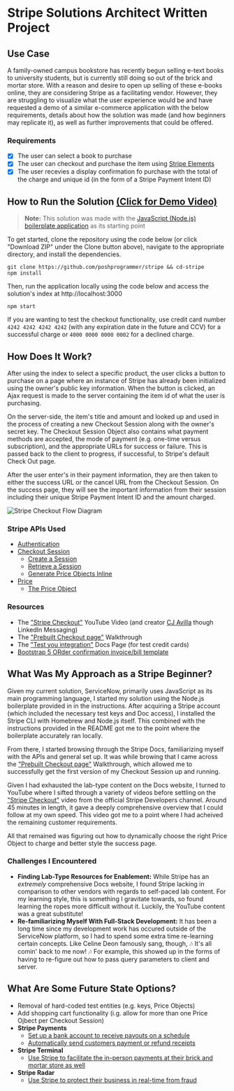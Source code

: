 # Stripe Solutions Architect Written Project
## Use Case
A family-owned campus bookstore has recently begun selling e-text books to university students, but is currently still doing so out of the brick and mortar store. With a reason and desire to open up selling of these e-books online, they are considering Stripe as a facilitating vendor. However, they are struggling to visualize what the user experience would be and have requested a demo of a similar e-commerce application with the below requirements, details about how the solution was made (and how beginners may replicate it), as well as further improvements that could be offered.

### Requirements
 - [X] The user can select a book to purchase
 - [X] The user can checkout and purchase the item using [Stripe Elements](https://stripe.com/payments/elements)
 - [X] The user recevies a display confirmation fo purchase with the total of the charge and unique id (in the form of a Stripe Payment Intent ID)

## How to Run the Solution [(Click for Demo Video)](https://youtu.be/CRV2Q2w8A90)
> **Note:** This solution was made with the [JavaScript (Node.js) boilerplate application](https://github.com/mattmitchell6/sa-takehome-project-node) as its starting point

To get started, clone the repository using the code below (or click "Download ZIP" under the Clone button above), navigate to the appropriate directory, and install the dependencies.
```
git clone https://github.com/poshprogrammer/stripe && cd-stripe
npm install
```
Then, run the application locally using the code below and access the solution's index at http://localhost:3000
```
npm start
```
If you are wanting to test the checkout functionality, use credit card number `4242 4242 4242 4242` (with any expiration date in the future and CCV) for a successful charge or `4000 0000 0000 0002` for a declined charge.
## How Does It Work?
After using the index to select a specific product, the user clicks a button to purchase on a page where an instance of Stripe has already been initialized using the owner's public key information. When the button is clicked, an Ajax request is made to the server containing the item id of what the user is purchasing.

On the server-side, the item's title and amount and looked up and used in the process of creating a new Checkout Session along with the owner's secret key. The Checkout Session Object also contains what payment methods are accepted, the mode of payment (e.g. one-time versus subscription), and the appropriate URLs for success or failure. This is passed back to the client to progress, if successful, to Stripe's default Check Out page.

 After the user enter's in their payment information, they are then taken to either the success URL or the cancel URL from the Checkout Session. On the success page, they will see the important information from their session including their unique Stripe Payment Intent ID and the amount charged.

![Stripe Checkout Flow Diagram](https://i.stack.imgur.com/hQrhp.png)
### Stripe APIs Used

 - [Authentication](https://stripe.com/docs/api/authentication)
 - [Checkout Session](https://stripe.com/docs/api/checkout/sessions)
	 - [Create a Session](https://stripe.com/docs/api/checkout/sessions/create)
	 - [Retrieve a Session](https://stripe.com/docs/api/checkout/sessions/retrieve)
	 - [Generate Price Objects Inline](https://stripe.com/docs/api/checkout/sessions/create#create_checkout_session-line_items-price_data)
 - [Price](https://stripe.com/docs/api/prices)
	 - [The Price Object](https://stripe.com/docs/api/prices/object)

### Resources
  - The ["Stripe Checkout"](https://www.youtube.com/watch?v=UjcSWxPNo18) YouTube Video (and creator [CJ Avilla](https://www.linkedin.com/in/cjavilla/) though LinkedIn Messaging)
 - The ["Prebuilt Checkout page"](https://stripe.com/docs/checkout/quickstart) Walkthrough
 - The ["Test you integration"](https://stripe.com/docs/testing) Docs Page (for test credit cards)
 - [Bootstrap 5 ORder confirmation invoice/bill template](https://bbbootstrap.com/snippets/bootstrap-order-confirmation-invoice-bill-template-49857128)

## What Was My Approach as a Stripe Beginner?
Given my current solution, ServiceNow, primarily uses JavaScript as its main programming language, I started my solution using the Node.js boilerplate provided in in the instructions. After acquiring a Stripe account (which included the necessary test keys and Doc access), I installed the Stripe CLI with Homebrew and Node.js itself. This combined with the instructions provided in the README got me to the point where the boilerplate accurately ran locally.

From there, I started browsing through the Stripe Docs, familiarizing myself with the APIs and general set up. It was while browing that I came across the ["Prebuilt Checkout page"](https://stripe.com/docs/checkout/quickstart) Walkthrough, which allowed me to successfully get the first version of my Checkout Session up and running.

Given I had exhausted the lab-type content on the Docs website, I turned to YouTube where I sifted through a variety of videos before settling on the ["Stripe Checkout"](https://www.youtube.com/watch?v=UjcSWxPNo18) video from the official Stripe Developers channel. Around 45 minutes in length, it gave a deeply comprehensive overview that I could follow at my own speed. This video got me to a point where I had acheived the remaining customer requirements.

All that remained was figuring out how to dynamically choose the right Price Object to charge and better style the success page.
### Challenges I Encountered

 - **Finding Lab-Type Resources for Enablement:** While Stripe has an *extremely* comprehensive Docs website, I found Stripe lacking in comparison to other vendors with regards to self-paced lab content. For my learning style, this is something I gravitate towards, so found learning the ropes more difficult without it. Luckily, the YouTube content was  a great substitute!
 - **Re-familiarizing Myself With Full-Stack Development:** It has been a long time since my development work has occured outside of the ServiceNow platform, so I had to spend some extra time re-learning certain concepts. Like Celine Deon famously sang, though, 🎶 It's all comin' back to me now!  🎶 For example, this showed up in the forms of having to re-figure out how to pass query parameters to client and server.


## What Are Some Future State Options?

 - Removal of hard-coded test entities (e.g. keys, Price Objects)
 - Add shopping cart functionality (i.g. allow for more than one Price Ojbect per Checkout Session)
 - **Stripe Payments**
	 - [Set up a bank account to receive payouts on a schedule](https://stripe.com/docs/payouts)
	 - [Automatically send customers payment or refund receipts](https://stripe.com/docs/receipts)
 - **Stripe Terminal**
	 - [Use Stripe to facilitate the in-person payments at their brick and mortar store as well](https://stripe.com/docs/terminal/designing-integration)
 - **Stripe Radar**
	 - [Use Stripe to protect their business in real-time from fraud](https://stripe.com/docs/radar/integration)
